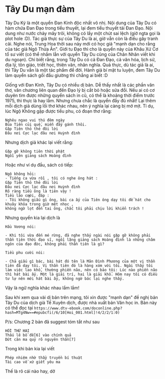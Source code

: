 # Tây Du mạn đàm

Tây Du Ký là một quyển Đan Kinh độc nhất vô nhị. Nội dung của Tây Du có hàm chứa Đan Đạo trong tiểu thuyết, lại đem tiểu thuyết tải Đan Đạo. Nội dung như nước chảy mây trôi, không có lấy một chút sai lệch (giờ ngta gọi là plot hole :D). Tác giả thực sự của Tây Du là ai, giờ vẫn còn là điều gây tranh cãi. Nghe nói, Trung Hoa thời sau này mới có học giả "mạnh dạn cho rằng của tác giả Ngô Thừa Ân". Giới tu Đạo thì cho là quyển này của Khâu Xứ Cơ tổ sư viết (có thể nhầm lẫn với quyển Tây Du cũng của Chân Nhân viết khi du ngoạn). Chỉ biết rằng, trong Tây Du có cả Đan Đạo, cả văn hóa, lịch sử, địa lý, tôn giáo, triết học, thiên văn, nhân nghĩa. Quả thực, dù tác giả là ai, thì Tây Du vẫn là một tác phẩm để đời. Hành giả bí mật tu luyện, đem Tây Du làm quyển sách gối đầu giường thì chẳng ai biết :D

Giống với Đan Kinh, Tây Du có nhiều dị bản. Dễ thấy nhất là các phần văn thơ, văn chương liên quan đến Đạo lý bị cắt bỏ hoặc sửa đổi. Nếu ai có cơ duyên tìm được những quyển sách in cũ, có thể là khoảng thời điểm trước 1975, thì thực là hay lắm. Nhưng chưa chắc là quyển đầy đủ nhất! Lại thêm mỗi dịch giả dùng lối thơ khác nhau, nên ý nghĩa lại càng bị mờ mịt. Tỉ dụ, lúc Ngộ Không gặp được tiều phu, có đoạn thơ rằng:
```
Nghêu ngao vui thú đêm ngày
Búa Tiên củi quế, miễn đầy gánh thôi.
Gặp Tiên thỏ thẻ đôi lời
Ðâu nơi Cực lạc đâu nơi Huỳnh đình
```
Nhưng dịch giả khác lại viết rằng:
```
Gặp gỡ không tiên thời phật
Ngồi yên giảng sách Hoàng đình
```

Hoặc như ví dụ đầu, sách có tiếp:
```
Ngộ không hỏi:
- Tiếng ca vừa rồi , tôi có nghe ông hát :
Gặp Tiên thỏ thẻ đôi lời
Ðâu nơi Cực lạc đâu nơi Huỳnh đình
Rõ ràng tiều ông là tiên vậy !
Tiều lão cƣời, đáp :
- Tôi không giấu gì ông, bài ca ấy của Tiên ông dạy tôi để hát cho khuây khỏa trong giờ mệt nhọc ,
không ngờ lọt đến tai ông, chắc tôi phải chịu lời khiển trách !
```
Nhưng quyển kia lại dịch là
```
Hầu Vương nói:

- Khi tôi vừa đến mé rừng, đã nghe thấy ngài nói gặp gỡ không phải thần tiên thời đạo sĩ, ngồi lặng giảng sách Hoàng đình là những châm ngôn của đạo đức, không phải thần tiên là gì?

Tiều phu cười nói:

- Chả giấu gì bác, bài hát đó tên là Mãn Đình Phương của một vị thần tiên đã dạy tôi. Vị thần tiên đó là hàng xóm với tôi. Ngài thấy tôi làm việc lao khổ, thường phiền não, nên có bảo tôi: Lúc nào phiền não thì hát bài ấy. Một là giải trí, hai là giải khổ. Hôm nay tôi có điều tư lự nên mới hát bài ấy, không ngờ bác lại nghe thấy.
```

Vậy là ngữ nghĩa khác nhau lắm lắm!

Sau khi xem qua vài dị bản trên mạng, tôi xin được "mạnh dạn" đề nghị bản Tây Du của dịch giả Tế Xuyên dịch, được nhà xuất bản Văn học in. Bản này có thể đọc tại `https://www.dtv-ebook.com/doconline.php?hash=MTg4Nw==#epubcfi(/6/10[Hoi_001.html]!4/2/2/1:0)`

P/s: Chương 2 bản đã suggest tóm tắt như sau
```
HỒI THỨ HAI
Thấu lẽ bồ đề[6] vào chính quả
Dứt căn ma quỷ rõ nguyên thần[7]
```
Trong khi bản kia lại viết
```
Phép nhiệm nhờ thầy truyền bí thuật
Tài cao về xứ giết yêu ma
```
Thế là rõ cái nào hay, dở